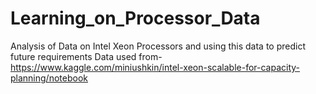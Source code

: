 # Learning_on_Processor_Data
Analysis of Data on Intel Xeon Processors and using this data to predict future requirements
Data used from-  https://www.kaggle.com/miniushkin/intel-xeon-scalable-for-capacity-planning/notebook
